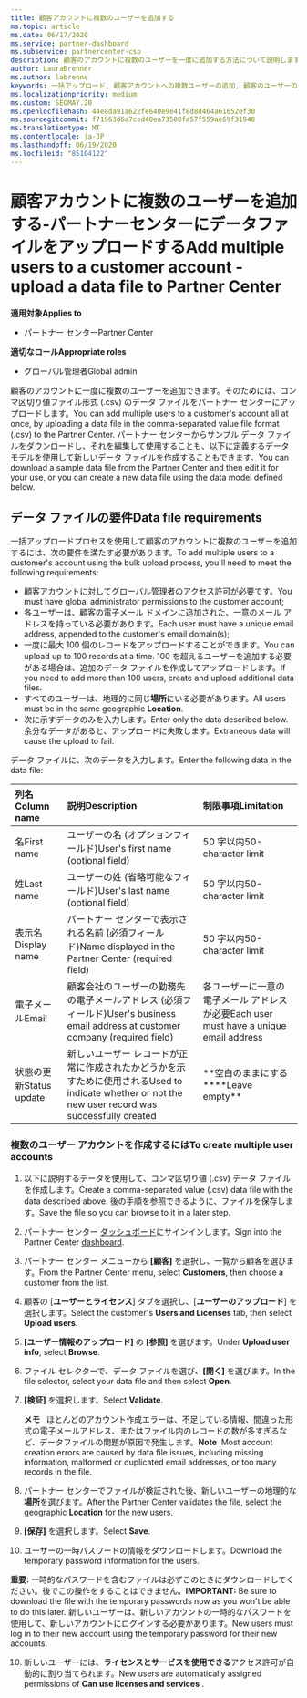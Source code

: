 ```yaml
---
title: 顧客アカウントに複数のユーザーを追加する
ms.topic: article
ms.date: 06/17/2020
ms.service: partner-dashboard
ms.subservice: partnercenter-csp
description: 顧客のアカウントに複数のユーザーを一度に追加する方法について説明します。 コンマ区切り値 (.csv) ファイル形式を使用して、パートナーセンターにデータファイルをアップロードします。
author: LauraBrenner
ms.author: labrenne
keywords: 一括アップロード, 顧客アカウントへの複数ユーザーの追加, 顧客のユーザーの追加, 顧客のユーザーの一括アップロード, 顧客アカウント, 顧客のユーザー, ユーザー
ms.localizationpriority: medium
ms.custom: SEOMAY.20
ms.openlocfilehash: 44e8da91a622fe640e9e41f8d8d464a61652ef30
ms.sourcegitcommit: f71963d6a7ced48ea73580fa57f559ae69f31940
ms.translationtype: MT
ms.contentlocale: ja-JP
ms.lasthandoff: 06/19/2020
ms.locfileid: "85104122"
---
```

# <a name="add-multiple-users-to-a-customer-account---upload-a-data-file-to-partner-center"></a><span data-ttu-id="069f1-105">顧客アカウントに複数のユーザーを追加する-パートナーセンターにデータファイルをアップロードする</span><span class="sxs-lookup"><span data-stu-id="069f1-105">Add multiple users to a customer account - upload a data file to Partner Center</span></span>

<span data-ttu-id="069f1-106">**適用対象**</span><span class="sxs-lookup"><span data-stu-id="069f1-106">**Applies to**</span></span>

- <span data-ttu-id="069f1-107">パートナー センター</span><span class="sxs-lookup"><span data-stu-id="069f1-107">Partner Center</span></span>

<span data-ttu-id="069f1-108">**適切なロール**</span><span class="sxs-lookup"><span data-stu-id="069f1-108">**Appropriate roles**</span></span>

- <span data-ttu-id="069f1-109">グローバル管理者</span><span class="sxs-lookup"><span data-stu-id="069f1-109">Global admin</span></span>

<span data-ttu-id="069f1-110">顧客のアカウントに一度に複数のユーザーを追加できます。そのためには、コンマ区切り値ファイル形式 (.csv) のデータ ファイルをパートナー センターにアップロードします。</span><span class="sxs-lookup"><span data-stu-id="069f1-110">You can add multiple users to a customer's account all at once, by uploading a data file in the comma-separated value file format (.csv) to the Partner Center.</span></span> <span data-ttu-id="069f1-111">パートナー センターからサンプル データ ファイルをダウンロードし、それを編集して使用することも、以下に定義するデータ モデルを使用して新しいデータ ファイルを作成することもできます。</span><span class="sxs-lookup"><span data-stu-id="069f1-111">You can download a sample data file from the Partner Center and then edit it for your use, or you can create a new data file using the data model defined below.</span></span>

## <a name="data-file-requirements"></a><a href="" id="creatingtheimportcsvfile"></a><span data-ttu-id="069f1-112">データ ファイルの要件</span><span class="sxs-lookup"><span data-stu-id="069f1-112">Data file requirements</span></span>

<span data-ttu-id="069f1-113">一括アップロードプロセスを使用して顧客のアカウントに複数のユーザーを追加するには、次の要件を満たす必要があります。</span><span class="sxs-lookup"><span data-stu-id="069f1-113">To add multiple users to a customer's account using the bulk upload process, you'll need to meet the following requirements:</span></span>

- <span data-ttu-id="069f1-114">顧客アカウントに対してグローバル管理者のアクセス許可が必要です。</span><span class="sxs-lookup"><span data-stu-id="069f1-114">You must have global administrator permissions to the customer account;</span></span>
- <span data-ttu-id="069f1-115">各ユーザーは、顧客の電子メール ドメインに追加された、一意のメール アドレスを持っている必要があります。</span><span class="sxs-lookup"><span data-stu-id="069f1-115">Each user must have a unique email address, appended to the customer's email domain(s);</span></span>
- <span data-ttu-id="069f1-116">一度に最大 100 個のレコードをアップロードすることができます。</span><span class="sxs-lookup"><span data-stu-id="069f1-116">You can upload up to 100 records at a time.</span></span> <span data-ttu-id="069f1-117">100 を超えるユーザーを追加する必要がある場合は、追加のデータ ファイルを作成してアップロードします。</span><span class="sxs-lookup"><span data-stu-id="069f1-117">If you need to add more than 100 users, create and upload additional data files.</span></span>
- <span data-ttu-id="069f1-118">すべてのユーザーは、地理的に同じ**場所**にいる必要があります。</span><span class="sxs-lookup"><span data-stu-id="069f1-118">All users must be in the same geographic **Location**.</span></span>
- <span data-ttu-id="069f1-119">次に示すデータのみを入力します。</span><span class="sxs-lookup"><span data-stu-id="069f1-119">Enter only the data described below.</span></span> <span data-ttu-id="069f1-120">余分なデータがあると、アップロードに失敗します。</span><span class="sxs-lookup"><span data-stu-id="069f1-120">Extraneous data will cause the upload to fail.</span></span>

<span data-ttu-id="069f1-121">データ ファイルに、次のデータを入力します。</span><span class="sxs-lookup"><span data-stu-id="069f1-121">Enter the following data in the data file:</span></span>

| <span data-ttu-id="069f1-122">**列名**</span><span class="sxs-lookup"><span data-stu-id="069f1-122">**Column name**</span></span> | <span data-ttu-id="069f1-123">**説明**</span><span class="sxs-lookup"><span data-stu-id="069f1-123">**Description**</span></span>  | <span data-ttu-id="069f1-124">**制限事項**</span><span class="sxs-lookup"><span data-stu-id="069f1-124">**Limitation**</span></span>  |
|:-------- |:------  |:----- |
| <span data-ttu-id="069f1-125">名</span><span class="sxs-lookup"><span data-stu-id="069f1-125">First name</span></span>  | <span data-ttu-id="069f1-126">ユーザーの名 (オプションフィールド)</span><span class="sxs-lookup"><span data-stu-id="069f1-126">User's first name (optional field)</span></span>  | <span data-ttu-id="069f1-127">50 字以内</span><span class="sxs-lookup"><span data-stu-id="069f1-127">50-character limit</span></span>  |
| <span data-ttu-id="069f1-128">姓</span><span class="sxs-lookup"><span data-stu-id="069f1-128">Last name</span></span>  | <span data-ttu-id="069f1-129">ユーザーの姓 (省略可能なフィールド)</span><span class="sxs-lookup"><span data-stu-id="069f1-129">User's last name (optional field)</span></span>  | <span data-ttu-id="069f1-130">50 字以内</span><span class="sxs-lookup"><span data-stu-id="069f1-130">50-character limit</span></span>  |
| <span data-ttu-id="069f1-131">表示名</span><span class="sxs-lookup"><span data-stu-id="069f1-131">Display name</span></span>    | <span data-ttu-id="069f1-132">パートナー センターで表示される名前 (必須フィールド)</span><span class="sxs-lookup"><span data-stu-id="069f1-132">Name displayed in the Partner Center (required field)</span></span>                            | <span data-ttu-id="069f1-133">50 字以内</span><span class="sxs-lookup"><span data-stu-id="069f1-133">50-character limit</span></span>                         |
| <span data-ttu-id="069f1-134">電子メール</span><span class="sxs-lookup"><span data-stu-id="069f1-134">Email</span></span>   | <span data-ttu-id="069f1-135">顧客会社のユーザーの勤務先の電子メールアドレス (必須フィールド)</span><span class="sxs-lookup"><span data-stu-id="069f1-135">User's business email address at customer company (required field)</span></span>           | <span data-ttu-id="069f1-136">各ユーザーに一意の電子メール アドレスが必要</span><span class="sxs-lookup"><span data-stu-id="069f1-136">Each user must have a unique email address</span></span> |
| <span data-ttu-id="069f1-137">状態の更新</span><span class="sxs-lookup"><span data-stu-id="069f1-137">Status update</span></span>   | <span data-ttu-id="069f1-138">新しいユーザー レコードが正常に作成されたかどうかを示すために使用される</span><span class="sxs-lookup"><span data-stu-id="069f1-138">Used to indicate whether or not the new user record was successfully created</span></span> | <span data-ttu-id="069f1-139">\*\*空白のままにする\*\*</span><span class="sxs-lookup"><span data-stu-id="069f1-139">\*\*Leave empty\*\*</span></span>                        |

### <a name="to-create-multiple-user-accounts"></a><a href="" id="createmultipleuseraccounts"></a><span data-ttu-id="069f1-140">複数のユーザー アカウントを作成するには</span><span class="sxs-lookup"><span data-stu-id="069f1-140">To create multiple user accounts</span></span>

<a href="" id="creatingtheaccounts"></a>

1. <span data-ttu-id="069f1-141">以下に説明するデータを使用して、コンマ区切り値 (.csv) データ ファイルを作成します。</span><span class="sxs-lookup"><span data-stu-id="069f1-141">Create a comma-separated value (.csv) data file with the data described above.</span></span> <span data-ttu-id="069f1-142">後の手順を参照できるように、ファイルを保存します。</span><span class="sxs-lookup"><span data-stu-id="069f1-142">Save the file so you can browse to it in a later step.</span></span>

2. <span data-ttu-id="069f1-143">パートナー センター [ダッシュボード](https://partner.microsoft.com/dashboard)にサインインします。</span><span class="sxs-lookup"><span data-stu-id="069f1-143">Sign into the Partner Center [dashboard](https://partner.microsoft.com/dashboard).</span></span>

3. <span data-ttu-id="069f1-144">パートナー センター メニューから **[顧客]** を選択し、一覧から顧客を選びます。</span><span class="sxs-lookup"><span data-stu-id="069f1-144">From the Partner Center menu, select **Customers**, then choose a customer from the list.</span></span>

4. <span data-ttu-id="069f1-145">顧客の [**ユーザーとライセンス**] タブを選択し、[**ユーザーのアップロード**] を選択します。</span><span class="sxs-lookup"><span data-stu-id="069f1-145">Select the customer's **Users and Licenses** tab, then select **Upload users**.</span></span>

5. <span data-ttu-id="069f1-146">**[ユーザー情報のアップロード]** の **[参照]** を選びます。</span><span class="sxs-lookup"><span data-stu-id="069f1-146">Under **Upload user info**, select **Browse**.</span></span>

6. <span data-ttu-id="069f1-147">ファイル セレクターで、データ ファイルを選び、**[開く]** を選びます。</span><span class="sxs-lookup"><span data-stu-id="069f1-147">In the file selector, select your data file and then select **Open**.</span></span>

7. <span data-ttu-id="069f1-148">**[検証]** を選択します。</span><span class="sxs-lookup"><span data-stu-id="069f1-148">Select **Validate**.</span></span>

    <span data-ttu-id="069f1-149">**メモ**   ほとんどのアカウント作成エラーは、不足している情報、間違った形式の電子メールアドレス、またはファイル内のレコードの数が多すぎるなど、データファイルの問題が原因で発生します。</span><span class="sxs-lookup"><span data-stu-id="069f1-149">**Note**  Most account creation errors are caused by data file issues, including missing information, malformed or duplicated email addresses, or too many records in the file.</span></span>

8. <span data-ttu-id="069f1-150">パートナー センターでファイルが検証された後、新しいユーザーの地理的な**場所**を選びます。</span><span class="sxs-lookup"><span data-stu-id="069f1-150">After the Partner Center validates the file, select the geographic **Location** for the new users.</span></span>
9. <span data-ttu-id="069f1-151">**[保存]** を選択します。</span><span class="sxs-lookup"><span data-stu-id="069f1-151">Select **Save**.</span></span>
10. <span data-ttu-id="069f1-152">ユーザーの一時パスワードの情報をダウンロードします。</span><span class="sxs-lookup"><span data-stu-id="069f1-152">Download the temporary password information for the users.</span></span>

<span data-ttu-id="069f1-153">**重要:** 一時的なパスワードを含むファイルは必ずこのときにダウンロードしてください。後でこの操作をすることはできません。</span><span class="sxs-lookup"><span data-stu-id="069f1-153">**IMPORTANT:** Be sure to download the file with the temporary passwords now as you won't be able to do this later.</span></span> <span data-ttu-id="069f1-154">新しいユーザーは、新しいアカウントの一時的なパスワードを使用して、新しいアカウントにログインする必要があります。</span><span class="sxs-lookup"><span data-stu-id="069f1-154">New users must log in to their new account using the temporary password for their new accounts.</span></span>

10. <span data-ttu-id="069f1-155">新しいユーザーには、**ライセンスとサービスを使用できる**アクセス許可が自動的に割り当てられます。</span><span class="sxs-lookup"><span data-stu-id="069f1-155">New users are automatically assigned permissions of **Can use licenses and services** .</span></span> 

 

 



